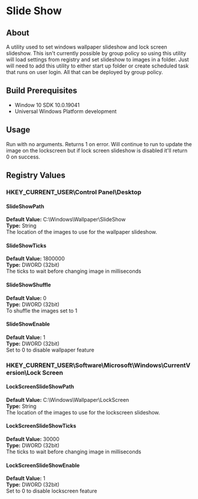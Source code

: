 # Slide Show 
## About
A utility used to set windows wallpaper slideshow and lock screen slideshow. This isn't currently possible by group policy so using this utility will load settings from registry and set slideshow to images in a folder. Just will need to add this utility to either start up folder or create scheduled task that runs on user login. All that can be deployed by group policy.
## Build Prerequisites
- Window 10 SDK 10.0.19041
- Universal Windows Platform development

## Usage
Run with no arguments. Returns 1 on error. Will continue to run to update the image on the lockscreen but if lock screen slideshow is disabled it'll return 0 on success.
## Registry Values
### HKEY_CURRENT_USER\Control Panel\Desktop
#### SlideShowPath
 **Default Value:** C:\Windows\Wallpaper\SlideShow  
 **Type:** String  
The location of the images to use for the wallpaper slideshow.  
#### SlideShowTicks
 **Default Value:** 1800000  
 **Type:** DWORD (32bit)  
The ticks to wait before changing image in milliseconds  
#### SlideShowShuffle
 **Default Value:** 0  
 **Type:** DWORD (32bit)  
To shuffle the images set to 1  
#### SlideShowEnable
 **Default Value:** 1  
 **Type:** DWORD (32bit)  
Set to 0 to disable wallpaper feature  
### HKEY_CURRENT_USER\Software\Microsoft\Windows\CurrentVersion\Lock Screen
#### LockScreenSlideShowPath
 **Default Value:** C:\Windows\Wallpaper\LockScreen  
 **Type:** String  
The location of the images to use for the lockscreen slideshow.  
#### LockScreenSlideShowTicks
 **Default Value:** 30000  
 **Type:** DWORD (32bit)  
The ticks to wait before changing image in milliseconds  
#### LockScreenSlideShowEnable
 **Default Value:** 1  
 **Type:** DWORD (32bit)  
Set to 0 to disable lockscreen feature  